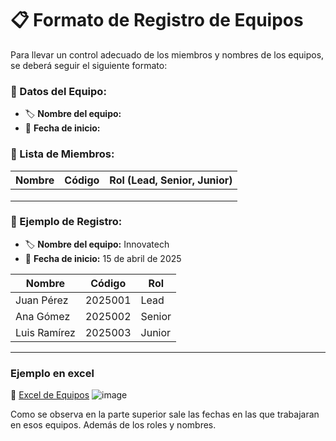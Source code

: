 # 📋 Formato de Registro de Equipos

Para llevar un control adecuado de los miembros y nombres de los equipos, se deberá seguir el siguiente formato:

### 📌 Datos del Equipo:
- 🏷️ **Nombre del equipo:**
- 📅 **Fecha de inicio:**

### 👥 Lista de Miembros:
| Nombre | Código | Rol (Lead, Senior, Junior) |
|--------|--------|-------------------------|
|        |        |                         |
|        |        |                         |
|        |        |                         |

### 📄 Ejemplo de Registro:

- 🏷️ **Nombre del equipo:** Innovatech
- 📅 **Fecha de inicio:** 15 de abril de 2025

| Nombre        | Código   | Rol    |
|--------------|---------|--------|
| Juan Pérez   | 2025001 | Lead   |
| Ana Gómez    | 2025002 | Senior |
| Luis Ramírez | 2025003 | Junior |

---

### Ejemplo en excel

📎 [Excel de Equipos](https://docs.google.com/spreadsheets/d/1v3lgzz_QfCDd_EbFGYk90s8mbxMYYB_WsGvSOlGpGBE/edit?usp=sharing)
![image](https://github.com/user-attachments/assets/087400fc-9479-4c20-be97-10acc60cbe51)

Como se observa en la parte superior sale las fechas en las que trabajaran en esos equipos.
Además de los roles y nombres.

